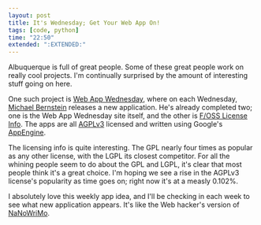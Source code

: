 ```yaml
---
layout: post
title: It's Wednesday; Get Your Web App On!
tags: [code, python]
time: "22:50"
extended: ":EXTENDED:"
---
```


Albuquerque is full of great people.  Some of these great people work
on really cool projects.  I'm continually surprised by the amount of
interesting stuff going on here.

One such project is [Web App
Wednesday](http://www.webappwednesday.com/), where on each Wednesday,
[Michael Bernstein](http://www.linkedin.com/in/michaelbernstein)
releases a new application.  He's already completed two; one is the
Web App Wednesday site itself, and the other is [F/OSS License
Info](http://license-info.appspot.com/).  The apps are all
[AGPLv3](http://www.fsf.org/licensing/licenses/agpl-3.0.html) licensed
and written using Google's [AppEngine](http://code.google.com/appengine/).

The licensing info is quite interesting.  The GPL nearly four times as
popular as any other license, with the LGPL its closest competitor.
For all the whining people seem to do about the GPL and LGPL, it's
clear that most people think it's a great choice.  I'm hoping we see a
rise in the AGPLv3 license's popularity as time goes on; right now
it's at a measly 0.102%.

I absolutely love this weekly app idea, and I'll be checking in each
week to see what new application appears.  It's like the Web hacker's
version of [NaNoWriMo](http://www.nanowrimo.org/).
